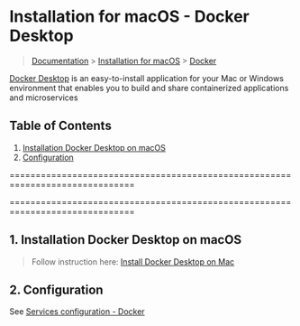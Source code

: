 # Installation for macOS - Docker Desktop

> [Documentation](../../readme.md) > [Installation for macOS](../readme.md) > [Docker](docker.md)

[Docker Desktop](https://docs.docker.com/) is an easy-to-install application for your Mac or Windows environment that enables you to build and share containerized applications and microservices

## Table of Contents
1. [Installation Docker Desktop on macOS](#markdown-header-1-installation-docker-desktop-on-macos)
1. [Configuration](#markdown-header-2-configuration)

==============================================================================

==============================================================================

## 1. Installation Docker Desktop on macOS

> Follow instruction here: [Install Docker Desktop on Mac](https://docs.docker.com/docker-for-mac/install/)

## 2. Configuration

See [Services configuration - Docker](../../configuration/services/docker.md)
